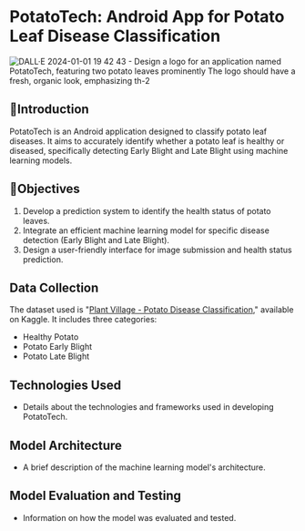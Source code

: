 # PotatoTech: Android App for Potato Leaf Disease Classification

![DALL·E 2024-01-01 19 42 43 - Design a logo for an application named PotatoTech, featuring two potato leaves prominently  The logo should have a fresh, organic look, emphasizing th-2](https://github.com/maghwa/PotatoTech-an-Android-App-for-Classification-of-Potato-Leaf-Diseases/assets/87017143/fd5e5da9-4b27-49ec-842f-d66ec82cf47b)



## 🌱Introduction
PotatoTech is an Android application designed to classify potato leaf diseases. It aims to accurately identify whether a potato leaf is healthy or diseased, specifically detecting Early Blight and Late Blight using machine learning models.

## 📌Objectives
1. Develop a prediction system to identify the health status of potato leaves.
2. Integrate an efficient machine learning model for specific disease detection (Early Blight and Late Blight).
3. Design a user-friendly interface for image submission and health status prediction.

## Data Collection
The dataset used is "[Plant Village - Potato Disease Classification](https://www.kaggle.com/datasets/arjuntejaswi/plant-village)," available on Kaggle. It includes three categories:
   - Healthy Potato
   - Potato Early Blight
   - Potato Late Blight

## Technologies Used
- Details about the technologies and frameworks used in developing PotatoTech.

## Model Architecture
- A brief description of the machine learning model's architecture.

## Model Evaluation and Testing
- Information on how the model was evaluated and tested.



